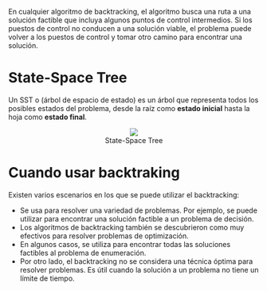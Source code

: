  
En cualquier algoritmo de backtracking, el algoritmo busca una ruta a una solución factible que incluya algunos puntos de control intermedios. Si los puestos de control no conducen a una solución viable, el problema puede volver a los puestos de control y tomar otro camino para encontrar una solución. 
# State-Space Tree
Un SST o (árbol de espacio de estado) es un árbol que representa todos los posibles estados del problema, desde la raíz como **estado inicial** hasta la hoja como **estado final**.

<div style="text-align: center;">
    <img src="https://www.simplilearn.com/ice9/free_resources_article_thumb/BackTracking%20Algorithm%20-%20Soni/state-space-tree-in-backtracking-algorithm.png">
    <figcaption>State-Space Tree</figcaption>
</div>

# Cuando usar backtraking
Existen varios escenarios en los que se puede utilizar el backtracking:

- Se usa para resolver una variedad de problemas. Por ejemplo, se puede utilizar para encontrar una solución factible a un problema de decisión.
- Los algoritmos de backtracking también se descubrieron como muy efectivos para resolver problemas de optimización.
- En algunos casos, se utiliza para encontrar todas las soluciones factibles al problema de enumeración.
- Por otro lado, el backtracking no se considera una técnica óptima para resolver problemas. Es útil cuando la solución a un problema no tiene un límite de tiempo.